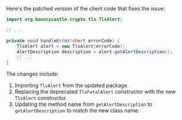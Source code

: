 Here's the patched version of the client code that fixes the issue:

```java
import org.bouncycastle.crypto.tls.TlsAlert;

// ...

private void handleError(short errorCode) {
    TlsAlert alert = new TlsAlert(errorCode);
    AlertDescription description = alert.getAlertDescription();
    // ...
}
```

The changes include:

1. Importing `TlsAlert` from the updated package.
2. Replacing the deprecated `TlsFatalAlert` constructor with the new `TlsAlert` constructor.
3. Updating the method name from `getAlertDescription` to `getAlertDescription` to match the new class name.